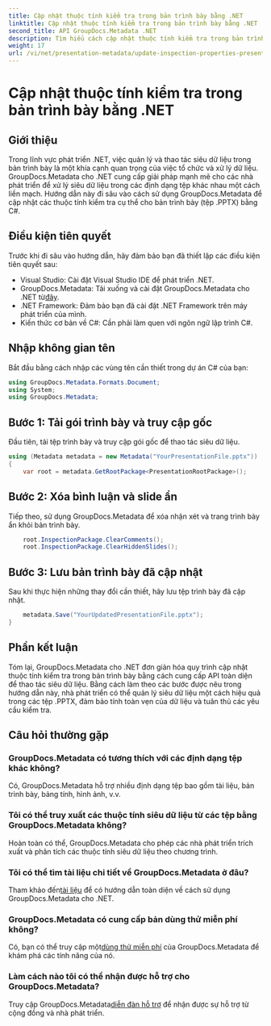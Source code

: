```yaml
---
title: Cập nhật thuộc tính kiểm tra trong bản trình bày bằng .NET
linktitle: Cập nhật thuộc tính kiểm tra trong bản trình bày bằng .NET
second_title: API GroupDocs.Metadata .NET
description: Tìm hiểu cách cập nhật thuộc tính kiểm tra trong bản trình bày bằng .NET với GroupDocs.Metadata. Thao tác siêu dữ liệu dễ dàng, hiệu quả cho các tệp .PPTX.
weight: 17
url: /vi/net/presentation-metadata/update-inspection-properties-presentations/
---
```


# Cập nhật thuộc tính kiểm tra trong bản trình bày bằng .NET

## Giới thiệu
Trong lĩnh vực phát triển .NET, việc quản lý và thao tác siêu dữ liệu trong bản trình bày là một khía cạnh quan trọng của việc tổ chức và xử lý dữ liệu. GroupDocs.Metadata cho .NET cung cấp giải pháp mạnh mẽ cho các nhà phát triển để xử lý siêu dữ liệu trong các định dạng tệp khác nhau một cách liền mạch. Hướng dẫn này đi sâu vào cách sử dụng GroupDocs.Metadata để cập nhật các thuộc tính kiểm tra cụ thể cho bản trình bày (tệp .PPTX) bằng C#.
## Điều kiện tiên quyết
Trước khi đi sâu vào hướng dẫn, hãy đảm bảo bạn đã thiết lập các điều kiện tiên quyết sau:
- Visual Studio: Cài đặt Visual Studio IDE để phát triển .NET.
-  GroupDocs.Metadata: Tải xuống và cài đặt GroupDocs.Metadata cho .NET từ[đây](https://releases.groupdocs.com/metadata/net/).
- .NET Framework: Đảm bảo bạn đã cài đặt .NET Framework trên máy phát triển của mình.
- Kiến thức cơ bản về C#: Cần phải làm quen với ngôn ngữ lập trình C#.

## Nhập không gian tên
Bắt đầu bằng cách nhập các vùng tên cần thiết trong dự án C# của bạn:
```csharp
using GroupDocs.Metadata.Formats.Document;
using System;
using GroupDocs.Metadata;
```
## Bước 1: Tải gói trình bày và truy cập gốc
Đầu tiên, tải tệp trình bày và truy cập gói gốc để thao tác siêu dữ liệu.

```csharp
using (Metadata metadata = new Metadata("YourPresentationFile.pptx"))
{
    var root = metadata.GetRootPackage<PresentationRootPackage>();
```
## Bước 2: Xóa bình luận và slide ẩn
Tiếp theo, sử dụng GroupDocs.Metadata để xóa nhận xét và trang trình bày ẩn khỏi bản trình bày.

```csharp
    root.InspectionPackage.ClearComments();
    root.InspectionPackage.ClearHiddenSlides();
```
## Bước 3: Lưu bản trình bày đã cập nhật
Sau khi thực hiện những thay đổi cần thiết, hãy lưu tệp trình bày đã cập nhật.

```csharp
    metadata.Save("YourUpdatedPresentationFile.pptx");
}
```

## Phần kết luận
Tóm lại, GroupDocs.Metadata cho .NET đơn giản hóa quy trình cập nhật thuộc tính kiểm tra trong bản trình bày bằng cách cung cấp API toàn diện để thao tác siêu dữ liệu. Bằng cách làm theo các bước được nêu trong hướng dẫn này, nhà phát triển có thể quản lý siêu dữ liệu một cách hiệu quả trong các tệp .PPTX, đảm bảo tính toàn vẹn của dữ liệu và tuân thủ các yêu cầu kiểm tra.

## Câu hỏi thường gặp
### GroupDocs.Metadata có tương thích với các định dạng tệp khác không?
Có, GroupDocs.Metadata hỗ trợ nhiều định dạng tệp bao gồm tài liệu, bản trình bày, bảng tính, hình ảnh, v.v.
### Tôi có thể truy xuất các thuộc tính siêu dữ liệu từ các tệp bằng GroupDocs.Metadata không?
Hoàn toàn có thể, GroupDocs.Metadata cho phép các nhà phát triển trích xuất và phân tích các thuộc tính siêu dữ liệu theo chương trình.
### Tôi có thể tìm tài liệu chi tiết về GroupDocs.Metadata ở đâu?
 Tham khảo đến[tài liệu](https://tutorials.groupdocs.com/metadata/net/) để có hướng dẫn toàn diện về cách sử dụng GroupDocs.Metadata cho .NET.
### GroupDocs.Metadata có cung cấp bản dùng thử miễn phí không?
 Có, bạn có thể truy cập một[dùng thử miễn phí](https://releases.groupdocs.com/) của GroupDocs.Metadata để khám phá các tính năng của nó.
### Làm cách nào tôi có thể nhận được hỗ trợ cho GroupDocs.Metadata?
 Truy cập GroupDocs.Metadata[diễn đàn hỗ trợ](https://forum.groupdocs.com/c/metadata/14) để nhận được sự hỗ trợ từ cộng đồng và nhà phát triển.